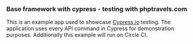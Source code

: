 
### Base framework with cypress - testing with phptravels.com

This is an example app used to showcase [Cypress.io](https://www.cypress.io/) testing. The application uses every API command in Cypress for demonstration purposes. Additionally this example will run on Circle CI.
